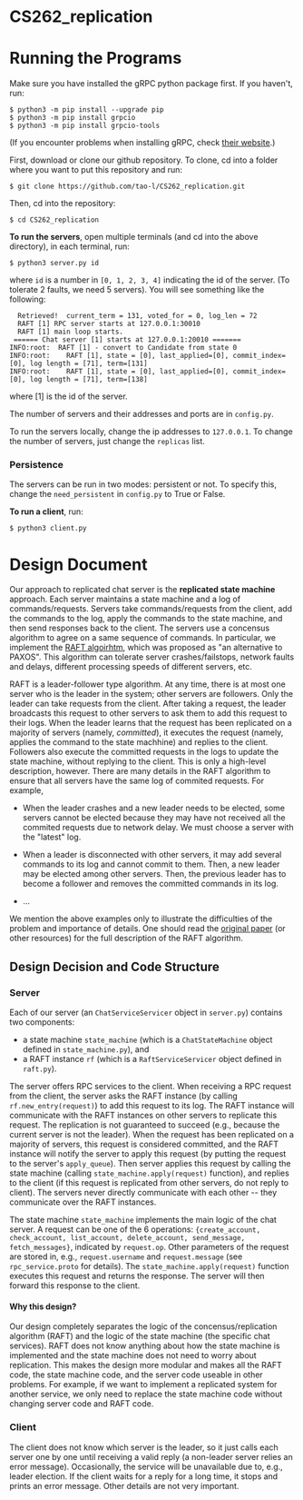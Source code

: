 # CS262_replication

# Running the Programs
Make sure you have installed the gRPC python package first.  If you haven't, run:
```console
$ python3 -m pip install --upgrade pip
$ python3 -m pip install grpcio
$ python3 -m pip install grpcio-tools
```
(If you encounter problems when installing gRPC, check [their website](https://grpc.io/docs/languages/python/quickstart/).)

First, download or clone our github repository.  To clone, cd into a folder where you want to put this repository and run: 
```console
$ git clone https://github.com/tao-l/CS262_replication.git
```
Then, cd into the repository: 
```console
$ cd CS262_replication
```

__To run the servers__, open multiple terminals (and cd into the above directory), in each terminal, run: 
```console
$ python3 server.py id
```
where `id` is a number in `[0, 1, 2, 3, 4]` indicating the id of the server.  (To tolerate 2 faults, we need 5 servers).  You will see something like the following:
```console
  Retrieved!  current_term = 131, voted_for = 0, log_len = 72
  RAFT [1] RPC server starts at 127.0.0.1:30010
  RAFT [1] main loop starts.
 ====== Chat server [1] starts at 127.0.0.1:20010 =======
INFO:root:  RAFT [1] - convert to Candidate from state 0
INFO:root:    RAFT [1], state = [0], last_applied=[0], commit_index=[0], log length = [71], term=[131]
INFO:root:    RAFT [1], state = [0], last_applied=[0], commit_index=[0], log length = [71], term=[138]
```
where [1] is the id of the server. 

The number of servers and their addresses and ports are in `config.py`.

To run the servers locally, change the ip addresses to `127.0.0.1`.  To change the number of servers, just change the `replicas` list. 

### Persistence
The servers can be run in two modes: persistent or not.  To specify this, change the `need_persistent` in `config.py` to True or False.


__To run a client__, run:
```console
$ python3 client.py
```


# Design Document
Our approach to replicated chat server is the __replicated state machine__ approach.
Each server maintains a state machine and a log of commands/requests.
Servers take commands/requests from the client, add the commands to the log, apply the commands to the state machine, and then send responses back to the client. 
The servers use a concensus algorithm to agree on a same sequence of commands.
In particular, we implement the [RAFT algoirhtm](https://raft.github.io/raft.pdf), which was proposed as "an alternative to PAXOS".
This algorithm can tolerate server crashes/failstops, network faults and delays, different processing speeds of different servers, etc.

RAFT is a leader-follower type algorithm.  At any time, there is at most one server who is the leader in the system; other servers are followers.
Only the leader can take requests from the client.  After taking a request, the leader broadcasts this request to other servers to ask them to add this request to their logs.  When the leader learns that the request has been replicated on a majority of servers (namely, _committed_), it executes the request (namely, applies the command to the state machhine) and replies to the client.  Followers also execute the committed requests in the logs to update the state machine, without replying to the client.
This is only a high-level description, however.  There are many details in the RAFT algorithm to ensure that all servers have the same log of commited requests.  For example, 

* When the leader crashes and a new leader needs to be elected, some servers cannot be elected because they may have not received all the commited requests due to network delay.  We must choose a server with the "latest" log. 

* When a leader is disconnected with other servers, it may add several commands to its log and cannot commit to them.  Then, a new leader may be elected among other servers.  Then, the previous leader has to become a follower and removes the committed commands in its log.

* ...

We mention the above examples only to illustrate the difficulties of the problem and importance of details.  One should read the [original paper](https://raft.github.io/raft.pdf) (or other resources) for the full description of the RAFT algorithm. 


## Design Decision and Code Structure
### Server
Each of our server (an `ChatServiceServicer` object in `server.py`) contains two components:

* a state machine `state_machine` (which is a `ChatStateMachine` object defined in `state_machine.py`), and
* a RAFT instance `rf` (which is a `RaftServiceServicer` object defined in `raft.py`).

The server offers RPC services to the client.  When receiving a RPC request from the client, the server asks the RAFT instance (by calling `rf.new_entry(request)`) to add this request to its log.  The RAFT instance will communicate with the RAFT instances on other servers to replicate this request.  The replication is not guaranteed to succeed (e.g., because the current server is not the leader).  When the request has been replicated on a majority of servers, this request is considered committed, and the RAFT instance will notify the server to apply this request (by putting the request to the server's `apply_queue`).   Then server applies this request by calling the state machine (calling `state_machine.apply(request)` function), and replies to the client (if this request is replicated from other servers, do not reply to client).  The servers never directly communicate with each other -- they communicate over the RAFT instances. 

The state machine `state_machine` implements the main logic of the chat server.  A request can be one of the 6 operations: `{create_account, check_account, list_account, delete_account, send_message, fetch_messages}`, indicated by `request.op`.  Other parameters of the request are stored in, e.g., `request.username` and `request.message` (see `rpc_service.proto` for details).  The `state_machine.apply(request)` function executes this request and returns the response.  The server will then forward this response to the client.

#### Why this design? 
Our design completely separates the logic of the concensus/replication algorithm (RAFT) and the logic of the state machine (the specific chat services).
RAFT does not know anything about how the state machine is implemented and the state machine does not need to worry about replication. 
This makes the design more modular and makes all the RAFT code, the state machine code, and the server code useable in other problems.
For example, if we want to implement a replicated system for another service, we only need to replace the state machine code without changing server code and RAFT code. 

### Client
The client does not know which server is the leader, so it just calls each server one by one until receiving a valid reply (a non-leader server relies an error message).
Occasionally, the service will be unavailable due to, e.g., leader election.  If the client waits for a reply for a long time, it stops and prints an error message.  Other details are not very important. 

